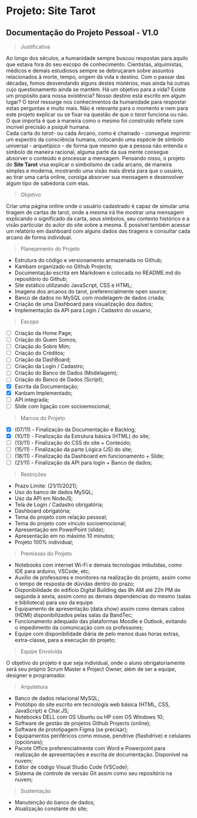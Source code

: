 # Projeto: Site Tarot
## Documentação do Projeto Pessoal - V1.0

>Justificativa

Ao longo dos séculos, a humanidade sempre buscou respostas para aquilo que estava fora do seu escopo de conhecimento. Cientistas, alquimistas, médicos e demais estudiosos sempre se debruçaram sobre assuntos relacionados à morte, tempo, origem da vida e destino. Com o passar das décadas, fomos desvendando alguns destes mistérios, mas ainda há outras cujo questionamento ainda se mantém. Há um objetivo para a vida? Existe um propósito para nossa existência? Nosso destino está escrito em algum lugar?
O *tarot* ressurge nos conhecimentos da humanidade para respostar estas perguntas e muito mais. Não é relevante para o momento e nem para este projeto explicar ou se fixar na questão de que o *tarot* funciona ou não. O que importa é que a maneira como o mesmo foi construído reflete com incrível precisão a psiquê humana.  
Cada carta do *tarot*- ou cada Arcano, como é chamado - consegue imprimir um espectro da consciência humana, colocando uma espécie de símbolo universal - arquetípico - de forma que mesmo que a pessoa não entenda o símbolo de maneira racional, alguma parte da sua mente consegue absorver o conteúdo e processar a mensagem. Pensando nisso, o projeto do **Site Tarot** visa explicar o simbolismo de cada arcano, de maneira simples e moderna, mostrando uma visão mais direta para que o usuário, ao tirar uma carta online, consiga absorver sua mensagem e desenvolver algum tipo de sabedoria com elas.

> Objetivo

Criar uma página online onde o usuário cadastrado é capaz de simular uma tiragem de cartas de tarot, onde a mesma irá lhe mostrar uma mensagem explicando o significado da carta, seus símbolos, seu contexto histórico e a visão particular do autor do site sobre a mesma. É possível também acessar um relatório em dashboard com alguns dados das tiragens e consultar cada arcano de forma individual.

> Planejamento do Projeto

* Estrutura do código e versionamento armazenada no Github;
* Kambam organizado no Github Projects;
* Documentação escrita em Markdown e colocada no README.md do repositório do Github;
* Site estático utilizando JavaScript, CSS e HTML;
* Imagens dos arcanos do tarot, preferencialmente open source;
* Banco de dados no MySQL com modelagem de dados criada;
* Criação de uma Dashboard para visualização dos dados;
* Implementação da API para Login / Cadastro do usuario;

> Escopo

 - [ ] Criação da Home Page;
 - [ ] Criação do Quem Somos;
 - [ ] Criação do Sobre Mim;
 - [ ] Criação do Créditos;
 - [ ] Criação da DashBoard;
 - [ ] Criação da  Login / Cadastro;
 - [ ] Criação do Banco de Dados (Modelagem);
 - [ ] Criação do Banco de Dados (Script);
 - [x] Escrita da Documentação;
 - [x] Kanbam Implementado;
 - [ ] API integrada;
 - [ ] Slide com ligação com socioemocional;
 
> Marcos do Projeto
 - [x] (07/11) - Finalização da Documentação e Backlog;
 - [x] (10/11) - Finalização da Estrutura básica (HTML) do site;
 - [ ] (13/11) - Finalização do CSS do site + Conteúdo;
 - [ ] (15/11) - Finalização da parte Lógica (JS) do site;
 - [ ] (18/11) - Finalização da Dashboard em funcionamento + Slide;
 - [ ] (21/11) - Finalização da API para login + Banco de dados;

> Restrições

 - Prazo Limite: (21/11/2021);
 - Uso do banco de dados MySQL;
 - Uso da API em NodeJS;
 - Tela de Login / Cadastro obrigatória;
 - Dashboard obrigatória;
 - Tema do projeto com relação pessoal;
 - Tema do projeto com vínculo socioemocional;
 - Apresentação em PowerPoint (slide);
 - Apresentação em no máximo 10 minutos;
 - Projeto 100% individual;
 
 > Premissas do Projeto
 
- Notebooks com internet Wi-Fi e demais tecnologias imbutidas, como IDE para arduino, VSCode, etc;
- Auxílio de professores e monitores na realização do projeto, assim como o tempo de resposta de dúvidas dentro do prazo;
- Disponibilidade do edifício Digital Building das 8h AM até 22h PM de segunda à sexta, assim como as demais dependencias do mesmo (salas e biblioteca) para uso da equipe
- Equipamento de apresentação (data show) assim como demais cabos (HDMI) disponibilizados pelas salas da BandTec;
- Funcionamento adequado das plataformas Moodle e Outlook, evitando o impedimento da comunicação com os professores;
- Equipe com disponibilidade diária de pelo menos duas horas extras, extra-classe, para a execução do projeto;

> Equipe Envolvida

O objetivo do projeto é que seja individual, onde o aluno obrigatoriamente será seu próprio Scrum Master e Project Owner, além de ser a equipe, designer e programador.

> Arquitetura

- Banco de dados relacional MySQL;
- Protótipo do site escrito em tecnologia web básica (HTML, CSS, JavaScript) e Char.JS;
- Notebooks DELL com OS Ubuntu ou HP com OS Windows 10;
- Software de gestão de projetos Github Projects (online);
- Software de prototipagem Figma (se precisar);
- Equipamentos periféricos como mouse, pendrive (flashdrive) e celulares (opcionais);
- Pacote Office preferencialmente com Word e Powerpoint para realização de apresentações e escrita de documentação. Disponível na nuvem;
- Editor de código Visual Studio Code (VSCode);
- Sistema de controle de versão Git assim como seu repositório na nuvem; 

> Sustentação

 - Manutenção do banco de dados;
 - Atualização constante do site;



